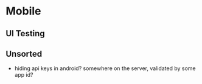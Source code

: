 # Mobile
## UI Testing
## Unsorted
* hiding api keys in android? somewhere on the server, validated by some app id?